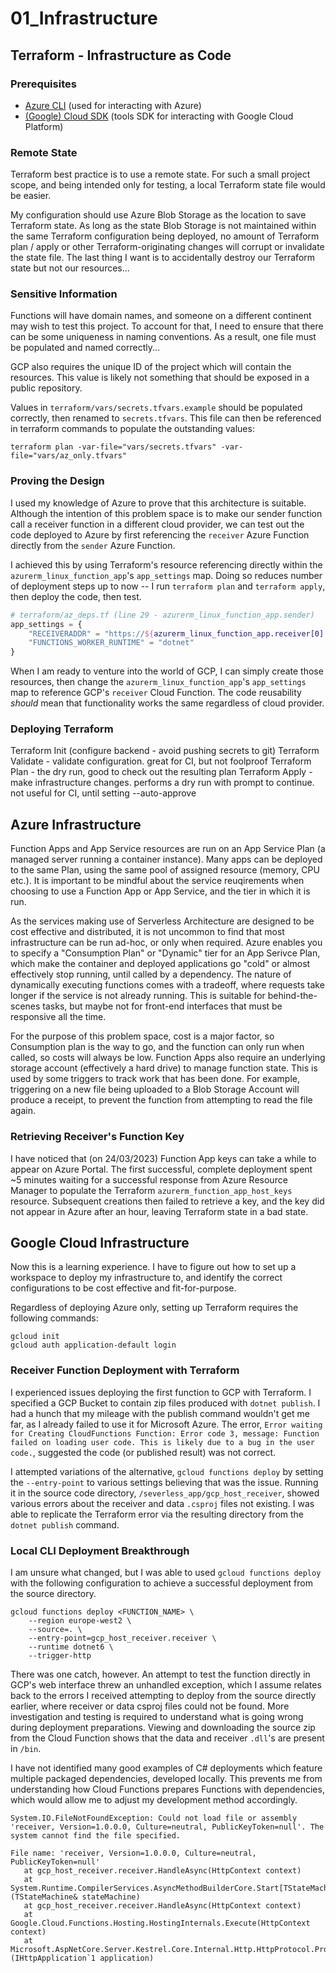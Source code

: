 # 01_Infrastructure

## Terraform - Infrastructure as Code

### Prerequisites

- [Azure CLI](https://docs.microsoft.com/en-us/cli/azure/install-azure-cli) (used for interacting with Azure)
- [(Google) Cloud SDK](https://cloud.google.com/sdk/docs/install) (tools SDK for interacting with Google Cloud Platform)

### Remote State

Terraform best practice is to use a remote state. For such a small project scope, and being intended only for testing, a local Terraform state file would be easier.

My configuration should use Azure Blob Storage as the location to save Terraform state. As long as the state Blob Storage is not maintained within the same Terraform configuration being deployed, no amount of Terraform plan / apply or other Terraform-originating changes will corrupt or invalidate the state file. The last thing I want is to accidentally destroy our Terraform state but not our resources...

### Sensitive Information

Functions will have domain names, and someone on a different continent may wish to test this project. To account for that, I need to ensure that there can be some uniqueness in naming conventions. As a result, one file must be populated and named correctly...

GCP also requires the unique ID of the project which will contain the resources. This value is likely not something that should be exposed in a public repository.

Values in `terraform/vars/secrets.tfvars.example` should be populated correctly, then renamed to `secrets.tfvars`. This file can then be referenced in terraform commands to populate the outstanding values: 

```
terraform plan -var-file="vars/secrets.tfvars" -var-file="vars/az_only.tfvars"
```

### Proving the Design

I used my knowledge of Azure to prove that this architecture is suitable. Although the intention of this problem space is to make our sender function call a receiver function in a different cloud provider, we can test out the code deployed to Azure by first referencing the `receiver` Azure Function directly from the `sender` Azure Function. 

I achieved this by using Terraform's resource referencing directly within the `azurerm_linux_function_app`'s `app_settings` map. Doing so reduces number of deployment steps up to now -- I run `terraform plan` and `terraform apply`, then deploy the code, then test.

```terraform
# terraform/az_deps.tf (line 29 - azurerm_linux_function_app.sender)
app_settings = {
    "RECEIVERADDR" = "https://${azurerm_linux_function_app.receiver[0].default_hostname}/api/receiver?code=${data.azurerm__function_app_host_keys.receiver[0].default_function_key}"
    "FUNCTIONS_WORKER_RUNTIME" = "dotnet"
}
```

When I am ready to venture into the world of GCP, I can simply create those resources, then change the `azurerm_linux_function_app`'s `app_settings` map to reference GCP's `receiver` Cloud Function. The code reusability _should_ mean that functionality works the same regardless of cloud provider.

### Deploying Terraform

Terraform Init (configure backend - avoid pushing secrets to git)
Terraform Validate - validate configuration. great for CI, but not foolproof
Terraform Plan - the dry run, good to check out the resulting plan
Terraform Apply - make infrastructure changes. performs a dry run with prompt to continue. not useful for CI, until setting --auto-approve

## Azure Infrastructure

Function Apps and App Service resources are run on an App Service Plan (a managed server running a container instance). Many apps can be deployed to the same Plan, using the same pool of assigned resource (memory, CPU etc.). It is important to be mindful about the service reuqirements when choosing to use a Function App or App Service, and the tier in which it is run.

As the services making use of Serverless Architecture are designed to be cost effective and distributed, it is not uncommon to find that most infrastructure can be run ad-hoc, or only when required. Azure enables you to specify a "Consumption Plan" or "Dynamic" tier for an App Serivce Plan, which make the container and deployed applications go "cold" or almost effectively stop running, until called by a dependency. The nature of dynamically executing functions comes with a tradeoff, where requests take longer if the service is not already running. This is suitable for behind-the-scenes tasks, but maybe not for front-end interfaces that must be responsive all the time.

For the purpose of this problem space, cost is a major factor, so Consumption plan is the way to go, and the function can only run when called, so costs will always be low. Function Apps also require an underlying storage account (effectively a hard drive) to manage function state. This is used by some triggers to track work that has been done. For example, triggering on a new file being uploaded to a Blob Storage Account will produce a receipt, to prevent the function from attempting to read the file again.

### Retrieving Receiver's Function Key

I have noticed that (on 24/03/2023) Function App keys can take a while to appear on Azure Portal. The first successful, complete deployment spent ~5 minutes waiting for a successful response from Azure Resource Manager to populate the Terraform `azurerm_function_app_host_keys` resource. Subsequent creations then failed to retrieve a key, and the key did not appear in Azure after an hour, leaving Terraform state in a bad state.

## Google Cloud Infrastructure

Now this is a learning experience. I have to figure out how to set up a workspace to deploy my infrastructure to, and identify the correct configurations to be cost effective and fit-for-purpose.

Regardless of deploying Azure only, setting up Terraform requires the following commands:

```
gcloud init
gcloud auth application-default login
```

### Receiver Function Deployment with Terraform

I experienced issues deploying the first function to GCP with Terraform. I specified a GCP Bucket to contain zip files produced with `dotnet publish`. I had a hunch that my mileage with the publish command wouldn't get me far, as I already failed to use it for Microsoft Azure. The error, `Error waiting for Creating CloudFunctions Function: Error code 3, message: Function failed on loading user code. This is likely due to a bug in the user code.`, suggested the code (or published result) was not correct.

I attempted variations of the alternative, `gcloud functions deploy` by setting the `--entry-point` to various settings believing that was the issue. Running it in the source code directory, `/severless_app/gcp_host_receiver`, showed various errors about the receiver and data `.csproj` files not existing. I was able to replicate the Terraform error via the resulting directory from the `dotnet publish` command.

### Local CLI Deployment Breakthrough

I am unsure what changed, but I was able to used `gcloud functions deploy` with the following configuration to achieve a successful deployment from the source directory.

```
gcloud functions deploy <FUNCTION_NAME> \
    --region europe-west2 \
    --source=. \
    --entry-point=gcp_host_receiver.receiver \
    --runtime dotnet6 \
    --trigger-http
```

There was one catch, however. An attempt to test the function directly in GCP's web interface threw an unhandled exception, which I assume relates back to the errors I received attempting to deploy from the source directly earlier, where receiver or data csproj files could not be found. More investigation and testing is required to understand what is going wrong during deployment preparations. Viewing and downloading the source zip from the Cloud Function shows that the data and receiver `.dll`'s are present in `/bin`. 

I have not identified many good examples of C# deployments which feature multiple packaged dependencies, developed locally. This prevents me from understanding how Cloud Functions prepares Functions with dependencies, which would allow me to adjust my development method accordingly.

```
System.IO.FileNotFoundException: Could not load file or assembly 'receiver, Version=1.0.0.0, Culture=neutral, PublicKeyToken=null'. The system cannot find the file specified.

File name: 'receiver, Version=1.0.0.0, Culture=neutral, PublicKeyToken=null'
   at gcp_host_receiver.receiver.HandleAsync(HttpContext context)
   at System.Runtime.CompilerServices.AsyncMethodBuilderCore.Start[TStateMachine](TStateMachine& stateMachine)
   at gcp_host_receiver.receiver.HandleAsync(HttpContext context)
   at Google.Cloud.Functions.Hosting.HostingInternals.Execute(HttpContext context)
   at Microsoft.AspNetCore.Server.Kestrel.Core.Internal.Http.HttpProtocol.ProcessRequests[TContext](IHttpApplication`1 application)
```